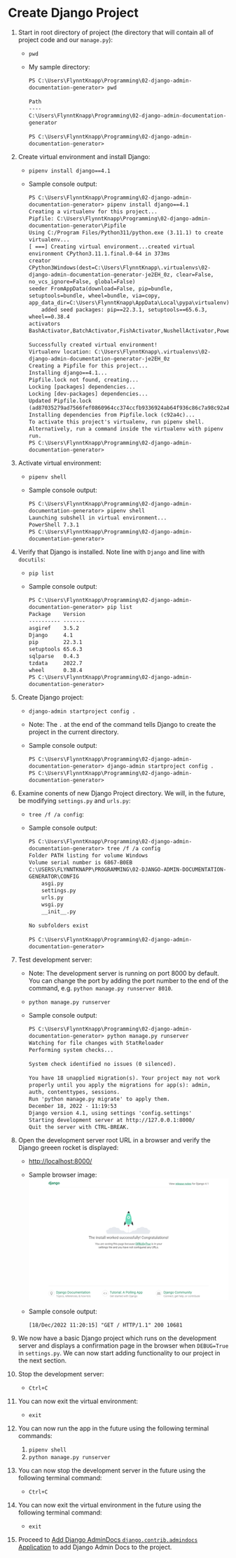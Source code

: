 # Create Django Project

1. Start in root directory of project (the directory that will contain all of project code and our `manage.py`):
    * `pwd`
    * My sample directory:

        ```console
        PS C:\Users\FlynntKnapp\Programming\02-django-admin-documentation-generator> pwd

        Path
        ----
        C:\Users\FlynntKnapp\Programming\02-django-admin-documentation-generator

        PS C:\Users\FlynntKnapp\Programming\02-django-admin-documentation-generator>
        ```

1. Create virtual environment and install Django:
    * `pipenv install django==4.1`
    * Sample console output:

        ```console
        PS C:\Users\FlynntKnapp\Programming\02-django-admin-documentation-generator> pipenv install django==4.1  
        Creating a virtualenv for this project...
        Pipfile: C:\Users\FlynntKnapp\Programming\02-django-admin-documentation-generator\Pipfile
        Using C:/Program Files/Python311/python.exe (3.11.1) to create virtualenv...
        [ ===] Creating virtual environment...created virtual environment CPython3.11.1.final.0-64 in 373ms
        creator CPython3Windows(dest=C:\Users\FlynntKnapp\.virtualenvs\02-django-admin-documentation-generator-je2EH_0z, clear=False, no_vcs_ignore=False, global=False)
        seeder FromAppData(download=False, pip=bundle, setuptools=bundle, wheel=bundle, via=copy, app_data_dir=C:\Users\FlynntKnapp\AppData\Local\pypa\virtualenv)
            added seed packages: pip==22.3.1, setuptools==65.6.3, wheel==0.38.4
        activators BashActivator,BatchActivator,FishActivator,NushellActivator,PowerShellActivator,PythonActivator
        
        Successfully created virtual environment!
        Virtualenv location: C:\Users\FlynntKnapp\.virtualenvs\02-django-admin-documentation-generator-je2EH_0z
        Creating a Pipfile for this project...
        Installing django==4.1...
        Pipfile.lock not found, creating...
        Locking [packages] dependencies...
        Locking [dev-packages] dependencies...
        Updated Pipfile.lock (ad87035279ad7566fef0860964cc374ccfb9336924ab64f936c86c7a98c92a4c)!
        Installing dependencies from Pipfile.lock (c92a4c)...
        To activate this project's virtualenv, run pipenv shell.
        Alternatively, run a command inside the virtualenv with pipenv run.
        PS C:\Users\FlynntKnapp\Programming\02-django-admin-documentation-generator>
        ```

1. Activate virtual environment:
    * `pipenv shell`
    * Sample console output:

        ```console
        PS C:\Users\FlynntKnapp\Programming\02-django-admin-documentation-generator> pipenv shell
        Launching subshell in virtual environment...
        PowerShell 7.3.1
        PS C:\Users\FlynntKnapp\Programming\02-django-admin-documentation-generator>
        ```

1. Verify that Django is installed. Note line with `Django` and line with `docutils`:
    * `pip list`
    * Sample console output:

        ```console
        PS C:\Users\FlynntKnapp\Programming\02-django-admin-documentation-generator> pip list    
        Package    Version
        ---------- -------
        asgiref    3.5.2
        Django     4.1
        pip        22.3.1
        setuptools 65.6.3
        sqlparse   0.4.3
        tzdata     2022.7
        wheel      0.38.4
        PS C:\Users\FlynntKnapp\Programming\02-django-admin-documentation-generator>
        ```

1. Create Django project:
    * `django-admin startproject config .`
    * Note: The `.` at the end of the command tells Django to create the project in the current directory.
    * Sample console output:

        ```console
        PS C:\Users\FlynntKnapp\Programming\02-django-admin-documentation-generator> django-admin startproject config .
        PS C:\Users\FlynntKnapp\Programming\02-django-admin-documentation-generator>
        ```

1. Examine conents of new Django Project directory. We will, in the future, be modifying `settings.py` and `urls.py`:
    * `tree /f /a config`:
    * Sample console output:

        ```console
        PS C:\Users\FlynntKnapp\Programming\02-django-admin-documentation-generator> tree /f /a config
        Folder PATH listing for volume Windows
        Volume serial number is 6867-B0EB
        C:\USERS\FLYNNTKNAPP\PROGRAMMING\02-DJANGO-ADMIN-DOCUMENTATION-GENERATOR\CONFIG
            asgi.py
            settings.py
            urls.py
            wsgi.py
            __init__.py
            
        No subfolders exist 

        PS C:\Users\FlynntKnapp\Programming\02-django-admin-documentation-generator>
        ```

1. Test development server:
    * Note: The development server is running on port 8000 by default.  You can change the port by adding the port number to the end of the command, e.g. `python manage.py runserver 8010`.
    * `python manage.py runserver`
    * Sample console output:

        ```console
        PS C:\Users\FlynntKnapp\Programming\02-django-admin-documentation-generator> python manage.py runserver
        Watching for file changes with StatReloader
        Performing system checks...

        System check identified no issues (0 silenced).

        You have 18 unapplied migration(s). Your project may not work properly until you apply the migrations for app(s): admin, auth, contenttypes, sessions.
        Run 'python manage.py migrate' to apply them.
        December 18, 2022 - 11:19:53
        Django version 4.1, using settings 'config.settings'
        Starting development server at http://127.0.0.1:8000/
        Quit the server with CTRL-BREAK.
        ```

1. Open the development server root URL in a browser and verify the Django greeen rocket is displayed:
    * <http://localhost:8000/>
    * Sample browser image:
        ![Django Development Server](../images/django-development-server.png)
    * Sample console output:

        ```console
        [18/Dec/2022 11:20:15] "GET / HTTP/1.1" 200 10681
        ```

1. We now have a basic Django project which runs on the development server and displays a confirmation page in the browser when `DEBUG=True` in `settings.py`.  We can now start adding functionality to our project in the next section.

1. Stop the development server:
    * `Ctrl+C`

1. You can now exit the virtual environment:
    * `exit`

1. You can now run the app in the future using the following terminal commands:
    1. `pipenv shell`
    1. `python manage.py runserver`

1. You can now stop the development server in the future using the following terminal command:
    * `Ctrl+C`

1. You can now exit the virtual environment in the future using the following terminal command:
    * `exit`

1. Proceed to [Add Django AdminDocs `django.contrib.admindocs` Application](./02_add_django_admindocs.md) to add Django Admin Docs to the project.
